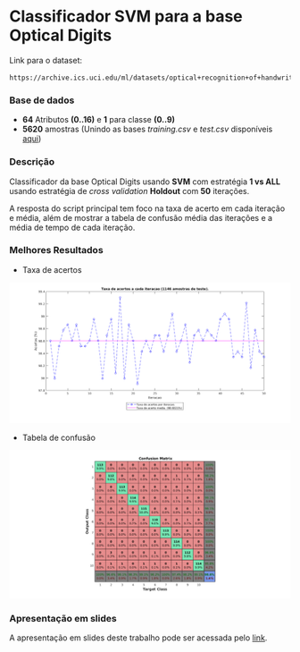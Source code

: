 # Classificador SVM para a base Optical Digits

Link para o dataset:

```
https://archive.ics.uci.edu/ml/datasets/optical+recognition+of+handwritten+digits
```

### Base de dados
* **64** Atributos **(0..16)** e **1** para classe **(0..9)**
* **5620** amostras (Unindo as bases _training.csv_ e _test.csv_ disponíveis [aqui](https://archive.ics.uci.edu/ml/datasets/optical+recognition+of+handwritten+digits))

### Descrição

Classificador da base Optical Digits usando **SVM** com estratégia **1 vs ALL** usando estratégia de _cross validation_ **Holdout** com **50** iterações.

A resposta do script principal tem foco na taxa de acerto em cada iteração e média, além de mostrar a tabela de confusão média das iterações e a média de tempo de cada iteração.

### Melhores Resultados
* Taxa de acertos

![](https://raw.githubusercontent.com/abnersn/svm_optical_digits/master/Imagens/polynomial2_accuracy.png)

* Tabela de confusão

![](https://raw.githubusercontent.com/abnersn/svm_optical_digits/master/Imagens/polynomial2_confusion.png)

### Apresentação em slides
A apresentação em slides deste trabalho pode ser acessada pelo [link](https://docs.google.com/presentation/d/1kJDI6DaE-6iJ48yJFT4ZbIYKaY7nXtM-_rr7A5dn_F0/edit?usp=sharing).
